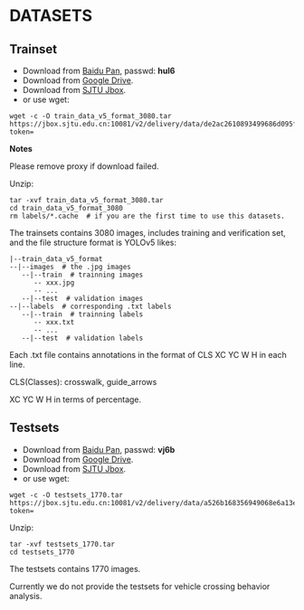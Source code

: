 # DATASETS


## Trainset
+ Download from [Baidu Pan](https://pan.baidu.com/s/1jAsQ_kbU7cX0AqK4wDm6LA), passwd: **hul6**
+ Download from [Google Drive](https://drive.google.com/file/d/1RIIpdrAUXZRuoOgHMIr-BSsJxSjqiKC8/view?usp=sharing).
+ Download from [SJTU Jbox](https://jbox.sjtu.edu.cn/l/Z0i6nQ).
+ or use wget:
```
wget -c -O train_data_v5_format_3080.tar https://jbox.sjtu.edu.cn:10081/v2/delivery/data/de2ac2610893499686d095f174aa6ffd/?token=
```
**Notes**

Please remove proxy if download failed.

Unzip:
```
tar -xvf train_data_v5_format_3080.tar
cd train_data_v5_format_3080
rm labels/*.cache  # if you are the first time to use this datasets.
```
The trainsets contains 3080 images, includes training and verification set, and the file structure format is YOLOv5 likes:
```
|--train_data_v5_format
--|--images  # the .jpg images
   --|--train  # trainning images
      -- xxx.jpg
      -- ...
   --|--test  # validation images
--|--labels  # corresponding .txt labels
   --|--train  # trainning labels
      -- xxx.txt
      -- ...
   --|--test  # validation labels
```
Each .txt file contains annotations in the format of CLS XC YC W H in each line. 

CLS(Classes): crosswalk, guide_arrows

XC YC W H in terms of percentage.


## Testsets
+ Download from [Baidu Pan](https://pan.baidu.com/s/1-AWw2AjE8zTP-iVjOoifOg), passwd: **vj6b**
+ Download from [Google Drive](https://drive.google.com/file/d/1DBVt81LehEyiTxuUn-BUGBoh3gXcwrEE/view?usp=sharing).
+ Download from [SJTU Jbox](https://jbox.sjtu.edu.cn/l/eHE7vD).
+ or use wget:
```
wget -c -O testsets_1770.tar https://jbox.sjtu.edu.cn:10081/v2/delivery/data/a526b168356949068e6a13e8c254a71b/?token=
```

Unzip:
```
tar -xvf testsets_1770.tar
cd testsets_1770
```
The testsets contains 1770 images.

Currently we do not provide the testsets for vehicle crossing behavior analysis.



